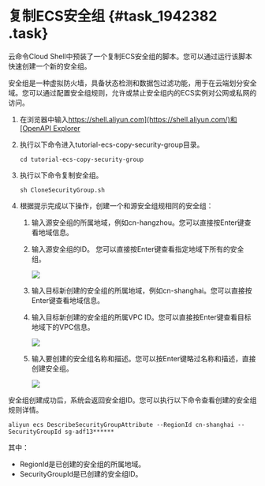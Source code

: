 # 复制ECS安全组 {#task_1942382 .task}

云命令Cloud Shell中预装了一个复制ECS安全组的脚本。您可以通过运行该脚本快速创建一个新的安全组。

安全组是一种虚拟防火墙，具备状态检测和数据包过滤功能，用于在云端划分安全域。您可以通过配置安全组规则，允许或禁止安全组内的ECS实例对公网或私网的访问。

1.  在浏览器中输入[https://shell.aliyun.com](https://shell.aliyun.com/)和[OpenAPI Explorer](https://pre-api.aliyun.com/new#/cli)
2.  执行以下命令进入tutorial-ecs-copy-security-group目录。 

    ``` {#codeblock_y7h_149_oxg}
    cd tutorial-ecs-copy-security-group
    ```

3.  执行以下命令复制安全组。 

    ``` {#codeblock_hn0_61r_vq7}
    sh CloneSecurityGroup.sh
    ```

4.  根据提示完成以下操作，创建一个和源安全组规相同的安全组： 
    1.  输入源安全组的所属地域，例如cn-hangzhou。您可以直接按Enter键查看地域信息。
    2.  输入源安全组的ID。 您可以直接按Enter键查看指定地域下所有的安全组。

        ![](http://static-aliyun-doc.oss-cn-hangzhou.aliyuncs.com/assets/img/1541077/156712692258532_zh-CN.png)

    3.  输入目标新创建的安全组的所属地域，例如cn-shanghai。您可以直接按Enter键查看地域信息。
    4.  输入目标新创建的安全组的所属VPC ID。您可以直接按Enter键查看目标地域下的VPC信息。 

        ![](http://static-aliyun-doc.oss-cn-hangzhou.aliyuncs.com/assets/img/1541077/156712692258533_zh-CN.png)

    5.  输入要创建的安全组名称和描述。您可以按Enter键略过名称和描述，直接创建安全组。 

        ![](http://static-aliyun-doc.oss-cn-hangzhou.aliyuncs.com/assets/img/1541077/156712692258534_zh-CN.png)


安全组创建成功后，系统会返回安全组ID。您可以执行以下命令查看创建的安全组规则详情。

``` {#codeblock_p49_kh9_rij}
aliyun ecs DescribeSecurityGroupAttribute --RegionId cn-shanghai --SecurityGroupId sg-adf13******
```

其中：

-   RegionId是已创建的安全组的所属地域。
-   SecurityGroupId是已创建的安全组ID。

